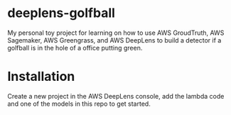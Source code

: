 # deeplens-golfball

My personal toy project for learning on how to use AWS GroudTruth, AWS Sagemaker, AWS Greengrass, and AWS DeepLens to build a detector if a golfball is in the hole of a office putting green.

# Installation
Create a new project in the AWS DeepLens console, add the lambda code and one of the models in this repo to get started.
